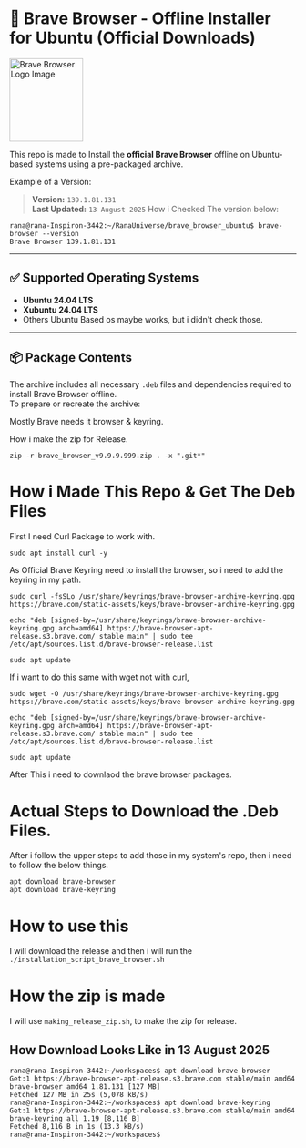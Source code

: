 # 🦁 Brave Browser - Offline Installer for Ubuntu (Official Downloads)

<img width="129" height="146" alt="Brave Browser Logo Image" src="https://github.com/user-attachments/assets/e70747ae-9512-4e45-b89f-8034d5edcbbc" />


This repo is made to Install the **official Brave Browser** offline on Ubuntu-based systems using a pre-packaged archive.

Example of a Version:
> **Version:** `139.1.81.131`  
> **Last Updated:** `13 August 2025`
How i Checked The version below:
```
rana@rana-Inspiron-3442:~/RanaUniverse/brave_browser_ubuntu$ brave-browser --version
Brave Browser 139.1.81.131 
```


---

## ✅ Supported Operating Systems
- **Ubuntu 24.04 LTS**
- **Xubuntu 24.04 LTS**
- Others Ubuntu Based os maybe works, but i didn't check those.

---

## 📦 Package Contents

The archive includes all necessary `.deb` files and dependencies required to install Brave Browser offline.  
To prepare or recreate the archive:

Mostly Brave needs it browser & keyring.

How i make the zip for Release.
```
zip -r brave_browser_v9.9.9.999.zip . -x ".git*"
```

# How i Made This Repo & Get The Deb Files

First I need Curl Package to work with.

```
sudo apt install curl -y
```

As Official Brave Keyring need to install the browser, so i need to add the keyring in my path.

```
sudo curl -fsSLo /usr/share/keyrings/brave-browser-archive-keyring.gpg https://brave.com/static-assets/keys/brave-browser-archive-keyring.gpg

echo "deb [signed-by=/usr/share/keyrings/brave-browser-archive-keyring.gpg arch=amd64] https://brave-browser-apt-release.s3.brave.com/ stable main" | sudo tee /etc/apt/sources.list.d/brave-browser-release.list

sudo apt update
```


If i want to do this same with wget not with curl,

```
sudo wget -O /usr/share/keyrings/brave-browser-archive-keyring.gpg https://brave.com/static-assets/keys/brave-browser-archive-keyring.gpg

echo "deb [signed-by=/usr/share/keyrings/brave-browser-archive-keyring.gpg arch=amd64] https://brave-browser-apt-release.s3.brave.com/ stable main" | sudo tee /etc/apt/sources.list.d/brave-browser-release.list

sudo apt update
```

After This i need to downlaod the brave browser packages.


# Actual Steps to Download the .Deb Files.

After i follow the upper steps to add those in my system's repo, then i need to follow the below things.

    apt download brave-browser
    apt download brave-keyring



# How to use this

I will download the release and then i will run the `./installation_script_brave_browser.sh`


# How the zip is made

I will use `making_release_zip.sh`, to make the zip for release.





## How Download Looks Like in 13 August 2025
```
rana@rana-Inspiron-3442:~/workspaces$ apt download brave-browser
Get:1 https://brave-browser-apt-release.s3.brave.com stable/main amd64 brave-browser amd64 1.81.131 [127 MB]
Fetched 127 MB in 25s (5,078 kB/s)                                             
rana@rana-Inspiron-3442:~/workspaces$ apt download brave-keyring
Get:1 https://brave-browser-apt-release.s3.brave.com stable/main amd64 brave-keyring all 1.19 [8,116 B]
Fetched 8,116 B in 1s (13.3 kB/s)         
rana@rana-Inspiron-3442:~/workspaces$ 
```
